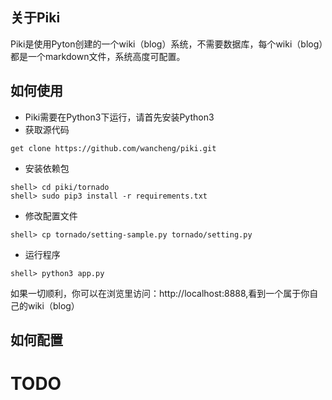 ## 关于Piki

Piki是使用Pyton创建的一个wiki（blog）系统，不需要数据库，每个wiki（blog）都是一个markdown文件，系统高度可配置。

## 如何使用

* Piki需要在Python3下运行，请首先安装Python3
* 获取源代码

```
get clone https://github.com/wancheng/piki.git
```
* 安装依赖包
```
shell> cd piki/tornado
shell> sudo pip3 install -r requirements.txt
```

* 修改配置文件
```
shell> cp tornado/setting-sample.py tornado/setting.py
```

* 运行程序
```
shell> python3 app.py
```

如果一切顺利，你可以在浏览里访问：http://localhost:8888,看到一个属于你自己的wiki（blog）


## 如何配置

# TODO
